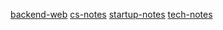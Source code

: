 [backend-web](backend-web/javascript.md)
[cs-notes](cs-notes/python-tips.md)
[startup-notes](startup-notes/first-note.md)
[tech-notes](technotes/first-note.md)